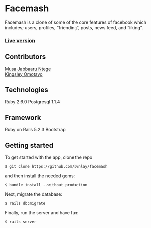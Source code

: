 # Facemash

Facemash is a clone of some of the core features of facebook which includes; users, profiles, “friending”, posts, news feed, and “liking”. 

### [Live version](https://shrouded-refuge-15460.herokuapp.com)

## Contributors

[Musa Jabbaaru Ntege](https://github.com/Cena-JM)<br>
[Kingsley Omotayo](https://github.com/kvnlay)

## Technologies

Ruby 2.6.0
Postgresql 1.1.4

## Framework

Ruby on Rails 5.2.3
Bootstrap

## Getting started

To get started with the app, clone the repo

```
$ git clone https://github.com/kvnlay/facemash
```

and then install the needed gems:
```
$ bundle install --without production
```

Next, migrate the database:

```
$ rails db:migrate
```

Finally, run the server and have fun:

```
$ rails server
```

